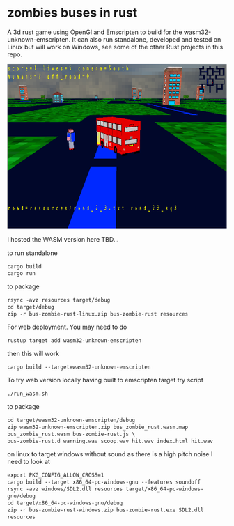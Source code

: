 # zombies buses in rust

A 3d rust game using OpenGl and Emscripten to build for the wasm32-unknown-emscripten.
It can also run standalone, developed and tested on Linux but will
work on Windows, see some of the other Rust projects in this repo.

![screenshot](screenshot.png)


I hosted the WASM version here TBD...

to run standalone
```
cargo build
cargo run
```

to package
```
rsync -avz resources target/debug
cd target/debug
zip -r bus-zombie-rust-linux.zip bus-zombie-rust resources
```

For web deployment. You may need to do
```
rustup target add wasm32-unknown-emscripten
```

then this will work
```
cargo build --target=wasm32-unknown-emscripten 
```

To try web version locally having built to emscripten target try script
```
./run_wasm.sh
```

to package
```commandline
cd target/wasm32-unknown-emscripten/debug
zip wasm32-unknown-emscripten.zip bus_zombie_rust.wasm.map bus_zombie_rust.wasm bus-zombie-rust.js \
bus-zombie-rust.d warning.wav scoop.wav hit.wav index.html hit.wav
```

on linux to target windows without sound as there is a high pitch noise I need to look at
```
export PKG_CONFIG_ALLOW_CROSS=1
cargo build --target x86_64-pc-windows-gnu --features soundoff
rsync -avz windows/SDL2.dll resources target/x86_64-pc-windows-gnu/debug
cd target/x86_64-pc-windows-gnu/debug
zip -r bus-zombie-rust-windows.zip bus-zombie-rust.exe SDL2.dll resources
```
